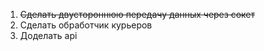1. ~~Сделать двустороннюю передачу данных через сокет~~ 
2. Сделать обработчик курьеров
3. Доделать api